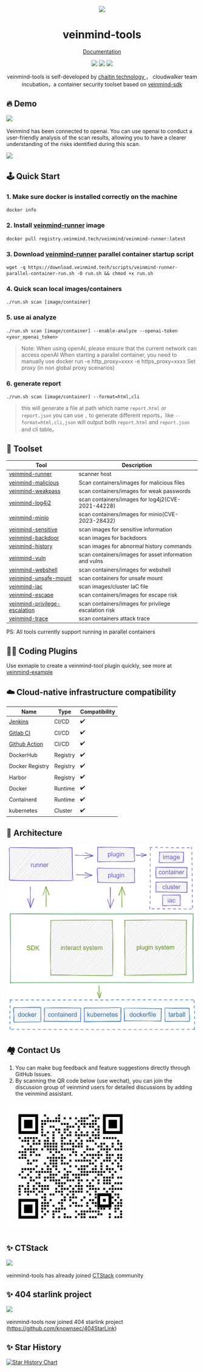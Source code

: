 <p align="center">
  <img src="https://dinfinite.oss-cn-beijing.aliyuncs.com/image/20220428154824.png" width="120">
</p>
<h1 align="center"> veinmind-tools </h1>
<p align="center">
  <a href="https://veinmind.chaitin.com/docs/">Documentation</a> 
</p>

<p align="center">
<img src="https://img.shields.io/github/v/release/chaitin/veinmind-tools.svg" />
<img src="https://img.shields.io/github/release-date/chaitin/veinmind-tools.svg?color=blue&label=update" />
<img src="https://img.shields.io/badge/go report-A+-brightgreen.svg" />

<p align="center"> veinmind-tools is self-developed by <a href="https://www.chaitin.cn/en/"> chaitin technology </a>，
cloudwalker team incubation，a container security toolset based on <a href="https://github.com/chaitin/libveinmind">veinmind-sdk</a>  </p>
</p>

## 🔥 Demo

![](https://veinmind-cache.oss-cn-hangzhou.aliyuncs.com/img/scan.gif)

Veinmind has been connected to openai. You can use openai to conduct a user-friendly analysis of the scan results, allowing you to have a clearer understanding of the risks identified during this scan.

![](https://veinmind-cache.oss-cn-hangzhou.aliyuncs.com/img/ai.png)

## 🕹️ Quick Start

### 1. Make sure docker is installed correctly on the machine

```
docker info
```

### 2. Install [veinmind-runner](https://github.com/chaitin/veinmind-tools/tree/master/veinmind-runner) image

```
docker pull registry.veinmind.tech/veinmind/veinmind-runner:latest
```

### 3. Download [veinmind-runner](https://github.com/chaitin/veinmind-tools/tree/master/veinmind-runner) parallel container startup script

```
wget -q https://download.veinmind.tech/scripts/veinmind-runner-parallel-container-run.sh -O run.sh && chmod +x run.sh
```

### 4. Quick scan local images/containers

```
./run.sh scan [image/container]
```

### 5. use ai analyze

```
./run.sh scan [image/container] --enable-analyze --openai-token  <your_openai_token>
```

> Note: When using openAI, please ensure that the current network can access openAI
> When starting a parallel container, you need to manually use docker run -e http_proxy=xxxx -e https_proxy=xxxx Set proxy (in non global proxy scenarios)


### 6. generate <html> <cli> <json> report

```
./run.sh scan [image/container] --format=html,cli
```

> this will generate a file at path which name `report.html` or `report.json`
> you can use `,` to generate different reports，like `--format=html,cli,json` will output both  `report.html` and `report.json` and cli table。

## 🔨 Toolset

| Tool                                                                      | Description                                            | 
|---------------------------------------------------------------------------|--------------------------------------------------------|
| [veinmind-runner](veinmind-runner/README.en.md)                           | scanner host                                           |
| [veinmind-malicious](plugins/go/veinmind-malicious/README.en.md)          | Scan containers/images for malicious files             |
| [veinmind-weakpass](plugins/go/veinmind-weakpass/README.en.md)            | scan containers/images for weak passwords              |
| [veinmind-log4j2](plugins/go/veinmind-log4j2/README.en.md)                | scan containers/images for log4j2(CVE-2021-44228)      |
| [veinmind-minio](plugins/go/veinmind-minio)                               | scan containers/images for minio(CVE-2023-28432)       |
| [veinmind-sensitive](plugins/go/veinmind-sensitive/README.en.md)          | scan images for sensitive information                  |
| [veinmind-backdoor](plugins/go/veinmind-backdoor/README.en.md)            | scan images for backdoors                              |
| [veinmind-history](plugins/python/veinmind-history/README.en.md)          | scan images for abnormal history commands              |
| [veinmind-vuln](plugins/go/veinmind-vuln/README.en.md)                    | scan containers/images for asset information and vulns |
| [veinmind-webshell](plugins/go/veinmind-webshell)                         | scan containers/images for webshell                    |
| [veinmind-unsafe-mount](plugins/go/veinmind-unsafe-mount)                 | scan containers for unsafe mount                       |
| [veinmind-iac](plugins/go/veinmind-iac)                                   | scan images/cluster IaC file                           |
| [veinmind-escape](plugins/go/veinmind-escape)                             | scan containers/images for escape risk                 |
| [veinmind-privilege-escalation](plugins/go/veinmind-privilege-escalation) | scan containers/images for privilege escalation risk   |
| [veinmind-trace](plugins/go/veinmind-trace)                               | scan  containers attack trace                          |


PS: All tools currently support running in parallel containers

## 🧑‍💻 Coding Plugins

Use exmaple to create a veinmind-tool plugin quickly, see more at [veinmind-example](example/README.en.md)

## ☁️ Cloud-native infrastructure compatibility

| Name                                                         | Type     | Compatibility |
|--------------------------------------------------------------|----------|---------------|
| [Jenkins](https://github.com/chaitin/veinmind-jenkins)       | CI/CD    | ✔️            |
| [Gitlab CI](https://veinmind.chaitin.com/docs/ci/gitlab/)    | CI/CD    | ✔️            |
| [Github Action](https://github.com/chaitin/veinmind-action)  | CI/CD    | ✔️            |
| DockerHub                                                    | Registry | ✔️            |
| Docker Registry                                              | Registry | ✔️            |
| Harbor                                                       | Registry | ✔️            |
| Docker                                                       | Runtime  | ✔️            |
| Containerd                                                   | Runtime  | ✔️            |
| kubernetes                                                   | Cluster  | ✔️            |

## 🛴 Architecture
![](docs/architecture.png)

## 🏘️ Contact Us

1. You can make bug feedback and feature suggestions directly through GitHub Issues.
2. By scanning the QR code below (use wechat), you can join the discussion group of veinmind users for detailed
   discussions by adding the veinmind assistant.

![](docs/veinmind-group-qrcode.jpg)

## ✨ CTStack
<img src="https://ctstack-oss.oss-cn-beijing.aliyuncs.com/CT%20Stack-2.png" width="30%" />

veinmind-tools has already joined [CTStack](https://stack.chaitin.com/tool/detail?id=3) community

## ✨ 404 starlink project

<img src="https://github.com/knownsec/404StarLink-Project/raw/master/logo.png" width="30%">

veinmind-tools now joined 404 starlink project (https://github.com/knownsec/404StarLink)

## ✨ Star History <a name="star-history"></a>

<a href="https://github.com/chaitin/veinmind-tools/stargazers">
    <img width="500" alt="Star History Chart" src="https://api.star-history.com/svg?repos=chaitin/veinmind-tools&type=Date">
</a>